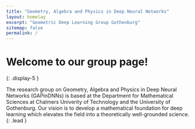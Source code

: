```yaml
---
title: "Geometry, Algebra and Physics in Deep Neural Networks"
layout: homelay
excerpt: "Geometric Deep Learning Group Gothenburg"
sitemap: false
permalink: /
---
```


# Welcome to our group page!
{: .display-5 }

The research group on Geometry, Algebra and Physics in Deep Neural Networks (GAPinDNNs) is based at the Department for Mathematical Sciences at Chalmers Univerity of Technology and the University of Gothenburg. Our vision is to develop a mathematical foundation for deep learning which elevates the field into a theoretically well-grounded science.
{: .lead }

<!-- The notion of ''geometric deep learning" is often used as an umbrella term to describe various approaches to geometric theory applied to deep learning. It has been compared to the famous "Erlangen program" in mathematics, proposed by Klein in 1872 as a ''unified theory of geometry'', connecting group theory, and geometry in profound ways. -->
<!---->
<!-- In a similar way, our research can be viewed as building a "unified mathematical theory of deep learning'', bringing geometry, group theory, representation theory and theoretical physics into the realm of machine learning. -->


